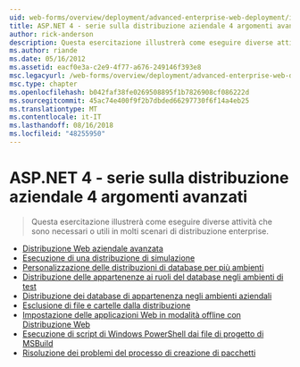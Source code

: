 ```yaml
---
uid: web-forms/overview/deployment/advanced-enterprise-web-deployment/index
title: ASP.NET 4 - serie sulla distribuzione aziendale 4 argomenti avanzati | Microsoft Docs
author: rick-anderson
description: Questa esercitazione illustrerà come eseguire diverse attività che sono necessari o utili in molti scenari di distribuzione enterprise.
ms.author: riande
ms.date: 05/16/2012
ms.assetid: eacf0e3a-c2e9-4f77-a676-249146f393e8
msc.legacyurl: /web-forms/overview/deployment/advanced-enterprise-web-deployment
msc.type: chapter
ms.openlocfilehash: b042faf38fe0269508895f1b7826908cf086222d
ms.sourcegitcommit: 45ac74e400f9f2b7dbded66297730f6f14a4eb25
ms.translationtype: MT
ms.contentlocale: it-IT
ms.lasthandoff: 08/16/2018
ms.locfileid: "48255950"
---
```

<a name="aspnet-4---enterprise-deployment-series-4-advanced-topics"></a>ASP.NET 4 - serie sulla distribuzione aziendale 4 argomenti avanzati
====================
> Questa esercitazione illustrerà come eseguire diverse attività che sono necessari o utili in molti scenari di distribuzione enterprise.


- [Distribuzione Web aziendale avanzata](advanced-enterprise-web-deployment.md)
- [Esecuzione di una distribuzione di simulazione](performing-a-what-if-deployment.md)
- [Personalizzazione delle distribuzioni di database per più ambienti](customizing-database-deployments-for-multiple-environments.md)
- [Distribuzione delle appartenenze ai ruoli del database negli ambienti di test](deploying-database-role-memberships-to-test-environments.md)
- [Distribuzione dei database di appartenenza negli ambienti aziendali](deploying-membership-databases-to-enterprise-environments.md)
- [Esclusione di file e cartelle dalla distribuzione](excluding-files-and-folders-from-deployment.md)
- [Impostazione delle applicazioni Web in modalità offline con Distribuzione Web](taking-web-applications-offline-with-web-deploy.md)
- [Esecuzione di script di Windows PowerShell dai file di progetto di MSBuild](running-windows-powershell-scripts-from-msbuild-project-files.md)
- [Risoluzione dei problemi del processo di creazione di pacchetti](troubleshooting-the-packaging-process.md)
